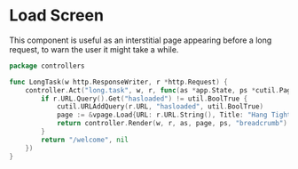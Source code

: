 # Load Screen

This component is useful as an interstitial page appearing before a long request, to warn the user it might take a while.

```go
package controllers

func LongTask(w http.ResponseWriter, r *http.Request) {
	controller.Act("long.task", w, r, func(as *app.State, ps *cutil.PageState) (string, error) {
		if r.URL.Query().Get("hasloaded") != util.BoolTrue {
			cutil.URLAddQuery(r.URL, "hasloaded", util.BoolTrue)
			page := &vpage.Load{URL: r.URL.String(), Title: "Hang Tight"}
			return controller.Render(w, r, as, page, ps, "breadcrumb")
		}
		return "/welcome", nil
	})
}
```
